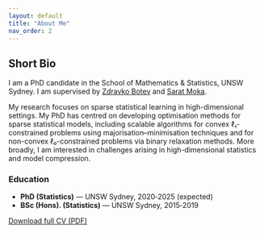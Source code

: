```yaml
---
layout: default
title: "About Me"
nav_order: 2
---
```


## Short Bio

I am a PhD candidate in the School of Mathematics & Statistics, UNSW Sydney. I am 
supervised by [Zdravko Botev](https://web.maths.unsw.edu.au/~zdravkobotev/) and [Sarat Moka](https://saratmoka.com/).  

 My research focuses on sparse statistical learning in high-dimensional settings. My PhD has centred on developing optimisation methods for sparse statistical models, including scalable algorithms for convex ℓ₁-constrained problems using majorisation–minimisation techniques and for non-convex ℓ₀-constrained problems via binary relaxation methods. More broadly, I am interested in challenges arising in high-dimensional statistics and model compression.

### Education
* **PhD (Statistics)** — UNSW Sydney, 2020‑2025 (expected)  
* **BSc (Hons). (Statistics)** —  UNSW Sydney, 2015‑2019

[Download full CV (PDF)](assets/cv/Anant_Mathur_CV.pdf)
